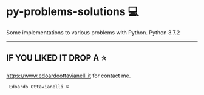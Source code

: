 # py-problems-solutions :computer:
Some implementations to various problems with Python.
Python 3.7.2

--------------------------
IF YOU LIKED IT DROP A :star:
--------------------------
 
 https://www.edoardoottavianelli.it for contact me.
        
          
     Edoardo Ottavianelli ©
 
